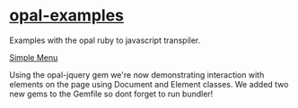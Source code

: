 # [opal-examples](../../tree/master)
Examples with the opal ruby to javascript transpiler.

[Simple Menu](../../tree/3-simple-menu)

  Using the opal-jquery gem we're now demonstrating interaction with elements on the page using Document and Element classes. We added two new gems to the Gemfile so dont forget to run bundler!
